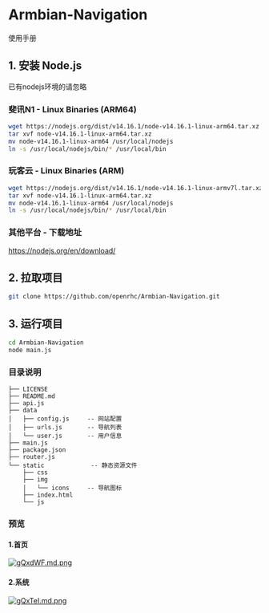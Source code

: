 # Armbian-Navigation

使用手册

## 1. 安装 Node.js

已有nodejs环境的请忽略

### 斐讯N1 - Linux Binaries (ARM64)
```bash
wget https://nodejs.org/dist/v14.16.1/node-v14.16.1-linux-arm64.tar.xz
tar xvf node-v14.16.1-linux-arm64.tar.xz
mv node-v14.16.1-linux-arm64 /usr/local/nodejs
ln -s /usr/local/nodejs/bin/* /usr/local/bin
```
### 玩客云 - Linux Binaries (ARM)
```bash
wget https://nodejs.org/dist/v14.16.1/node-v14.16.1-linux-armv7l.tar.xz
tar xvf node-v14.16.1-linux-arm64.tar.xz
mv node-v14.16.1-linux-arm64 /usr/local/nodejs
ln -s /usr/local/nodejs/bin/* /usr/local/bin
```

### 其他平台 - 下载地址

https://nodejs.org/en/download/

## 2. 拉取项目
```bash
git clone https://github.com/openrhc/Armbian-Navigation.git
```

## 3. 运行项目
```bash
cd Armbian-Navigation
node main.js
```

### 目录说明

    ├── LICENSE
    ├── README.md
    ├── api.js
    ├── data
    │   ├── config.js     -- 网站配置
    │   ├── urls.js       -- 导航列表
    │   └── user.js       -- 用户信息
    ├── main.js
    ├── package.json
    ├── router.js
    └── static             -- 静态资源文件
        ├── css
        ├── img
        │   └── icons     -- 导航图标
        ├── index.html
        └── js


### 预览
#### 1.首页
[![gQxdWF.md.png](https://z3.ax1x.com/2021/05/06/gQxdWF.md.png)](https://imgtu.com/i/gQxdWF)

#### 2.系统
[![gQxTeI.md.png](https://z3.ax1x.com/2021/05/06/gQxTeI.md.png)](https://imgtu.com/i/gQxTeI)